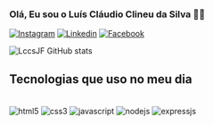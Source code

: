 ### Olá, Eu sou o Luís Cláudio Clineu da Silva 👊🏻

[![Instagram](  https://img.shields.io/badge/Instagram-E4405F?style=for-the-badge&logo=instagram&logoColor=white)](https://www.instagram.com/lccsjf/)
[![Linkedin](	https://img.shields.io/badge/LinkedIn-0077B5?style=for-the-badge&logo=linkedin&logoColor=white)](https://www.linkedin.com/in/luis-claudio-clineu-da-silva/)
[![Facebook](	https://img.shields.io/badge/Facebook-1877F2?style=for-the-badge&logo=facebook&logoColor=white)](https://www.facebook.com/lccsjf/)

![LccsJF GitHub stats](https://github-readme-stats.vercel.app/api?username=LccsJF&show_icons=true&theme=tokyonight)


## Tecnologias que uso no meu dia
<div style="display: inline_block"><br/>
    <img align="center" alt="html5" src="https://img.shields.io/badge/HTML5-E34F26?style=for-the-badge&logo=html5&logoColor=white"/>
    <img align="center" alt="css3" src="https://img.shields.io/badge/CSS3-1572B6?style=for-the-badge&logo=css3&logoColor=white"/>
    <img align="center" alt="javascript" src="https://img.shields.io/badge/JavaScript-F7DF1E?style=for-the-badge&logo=javascript&logoColor=black"/>
    <img align="center" alt="nodejs" src="https://img.shields.io/badge/Node.js-43853D?style=for-the-badge&logo=node.js&logoColor=white"/>
    <img align="center" alt="expressjs" src="https://img.shields.io/badge/Express.js-404D59?style=for-the-badge"/>
</div><br/>


